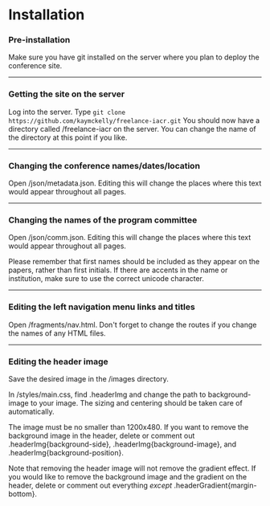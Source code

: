 # Installation
### Pre-installation
Make sure you have git installed on the server where you plan to deploy the conference site.

___

### Getting the site on the server
Log into the server. Type ```git clone https://github.com/kaymckelly/freelance-iacr.git``` You should now have a directory called /freelance-iacr on the server. You can change the name of the directory at this point if you like.

___

### Changing the conference names/dates/location
Open /json/metadata.json. Editing this will change the places where this text would appear throughout all pages.

___

### Changing the names of the program committee
Open /json/comm.json. Editing this will change the places where this text would appear throughout all pages.

Please remember that first names should be included as they appear on the papers, rather than first initials. If there are accents in the name or institution, make sure to use the correct unicode character.

___

### Editing the left navigation menu links and titles
Open /fragments/nav.html. Don't forget to change the routes if you change the names of any HTML files.

___

### Editing the header image
Save the desired image in the /images directory.

In /styles/main.css, find .headerImg and change the path to background-image to your image. The sizing and centering should be taken care of automatically.

The image must be no smaller than 1200x480. If you want to remove the background image in the header, delete or comment out .headerImg{background-side}, .headerImg{background-image}, and .headerImg{background-position}.

Note that removing the header image will not remove the gradient effect. If you would like to remove the background image and the gradient on the header, delete or comment out everything *except* .headerGradient{margin-bottom}.
